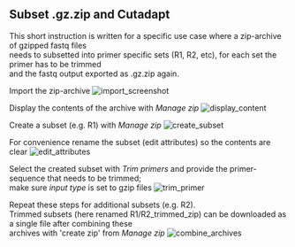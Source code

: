 ## Subset .gz.zip and Cutadapt

This short instruction is written for a specific use case where a zip-archive of gzipped fastq files\
needs to subsetted into primer specific sets (R1, R2, etc), for each set the primer has to be trimmed\
and the fastq output exported as .gz.zip again.

Import the zip-archive
![import_screenshot](https://github.com/naturalis/naturalis-galaxy-tutorials/blob/master/Manage%20zip%20and%20trim%20primer/01_import.jpg)

Display the contents of the archive with *Manage zip*
![display_content](https://github.com/naturalis/naturalis-galaxy-tutorials/blob/master/Manage%20zip%20and%20trim%20primer/%2002_display_content.jpg)

Create a subset (e.g. R1) with *Manage zip*
![create_subset](https://github.com/naturalis/naturalis-galaxy-tutorials/blob/master/Manage%20zip%20and%20trim%20primer/03_create_subset.jpg)

For convenience rename the subset (edit attributes) so the contents are clear
![edit_attributes](https://github.com/naturalis/naturalis-galaxy-tutorials/blob/master/Manage%20zip%20and%20trim%20primer/04_edit_attributes.jpg)

Select the created subset with *Trim primers* and provide the primer-sequence that needs to be trimmed;\
make sure *input type* is set to gzip files
![trim_primer](https://github.com/naturalis/naturalis-galaxy-tutorials/blob/master/Manage%20zip%20and%20trim%20primer/05_cutadapt.jpg)

Repeat these steps for additional subsets (e.g. R2).\
Trimmed subsets (here renamed R1/R2_trimmed_zip) can be downloaded as a single file after combining these\
archives with 'create zip' from *Manage zip*
![combine_archives](https://github.com/naturalis/naturalis-galaxy-tutorials/blob/master/Manage%20zip%20and%20trim%20primer/06_create_zip.jpg)
